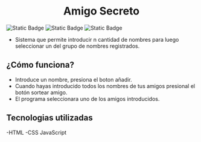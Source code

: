 <H1 align="center"> Amigo Secreto </H1>

![Static Badge](https://img.shields.io/badge/version-1.01-blue)
![Static Badge](https://img.shields.io/badge/license-not%20specified-green)
![Static Badge](https://img.shields.io/badge/release%20date-january-yellow)


- Sistema que permite introducir n cantidad de nombres para luego seleccionar un del grupo de nombres registrados.

<h2>¿Cómo funciona?</h2>  

- Introduce un nombre, presiona el boton añadir.
- Cuando hayas introducido todos los nombres de tus amigos presional el botón sortear amigo.
- El programa seleccionara uno de los amigos introducidos.

<h2>Tecnologias utilizadas</h2>

-HTML
-CSS
JavaScript
